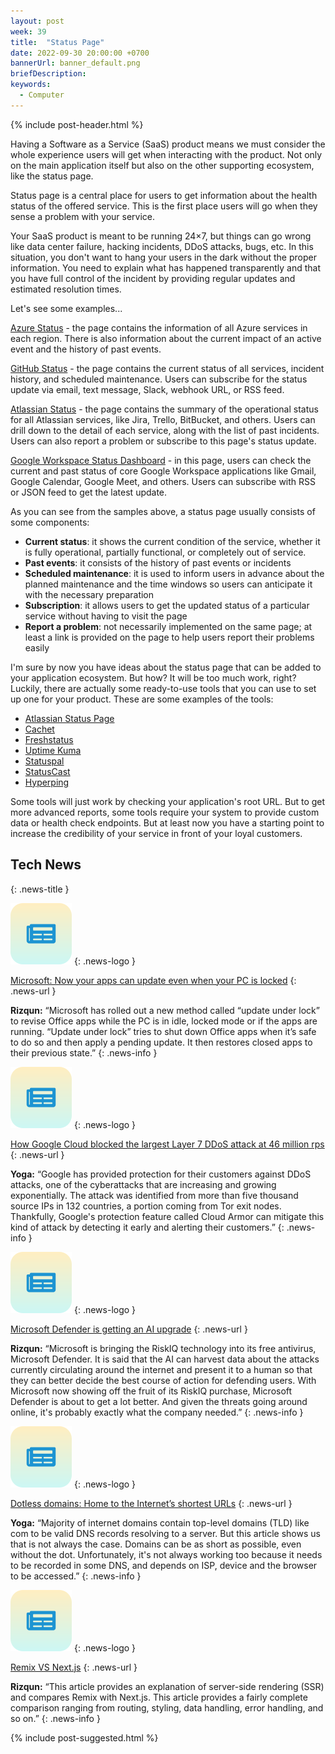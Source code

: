 ```yaml
---
layout: post
week: 39
title:  "Status Page"
date: 2022-09-30 20:00:00 +0700
bannerUrl: banner_default.png
briefDescription: 
keywords:
  - Computer
---
```


{% include post-header.html %}

Having a Software as a Service (SaaS) product means we must consider the whole experience users will get when interacting with the product. Not only on the main application itself but also on the other supporting ecosystem, like the status page.

Status page is a central place for users to get information about the health status of the offered service. This is the first place users will go when they sense a problem with your service.

Your SaaS product is meant to be running 24×7, but things can go wrong like data center failure, hacking incidents, DDoS attacks, bugs, etc. In this situation, you don't want to hang your users in the dark without the proper information. You need to explain what has happened transparently and that you have full control of the incident by providing regular updates and estimated resolution times.

Let's see some examples...

[Azure Status](https://azure.status.microsoft/en-us/status) - the page contains the information of all Azure services in each region. There is also information about the current impact of an active event and the history of past events.

[GitHub Status](https://www.githubstatus.com/) - the page contains the current status of all services, incident history, and scheduled maintenance. Users can subscribe for the status update via email, text message, Slack, webhook URL, or RSS feed.

[Atlassian Status](https://status.atlassian.com/) - the page contains the summary of the operational status for all Atlassian services, like Jira, Trello, BitBucket, and others. Users can drill down to the detail of each service, along with the list of past incidents. Users can also report a problem or subscribe to this page's status update.

[Google Workspace Status Dashboard](https://www.google.com/appsstatus/dashboard/) - in this page, users can check the current and past status of core Google Workspace applications like Gmail, Google Calendar, Google Meet, and others. Users can subscribe with RSS or JSON feed to get the latest update.

As you can see from the samples above, a status page usually consists of some components:

- **Current status**: it shows the current condition of the service, whether it is fully operational, partially functional, or completely out of service.
- **Past events**: it consists of the history of past events or incidents
- **Scheduled maintenance**: it is used to inform users in advance about the planned maintenance and the time windows so users can anticipate it with the necessary preparation
- **Subscription**: it allows users to get the updated status of a particular service without having to visit the page
- **Report a problem**: not necessarily implemented on the same page; at least a link is provided on the page to help users report their problems easily

I'm sure by now you have ideas about the status page that can be added to your application ecosystem. But how? It will be too much work, right? Luckily, there are actually some ready-to-use tools that you can use to set up one for your product. These are some examples of the tools:

- [Atlassian Status Page](https://www.atlassian.com/software/statuspage)
- [Cachet](https://cachethq.io/)
- [Freshstatus](https://www.freshworks.com/status-page/)
- [Uptime Kuma](https://github.com/louislam/uptime-kuma)
- [Statuspal](https://statuspal.io/)
- [StatusCast](https://statuscast.com/)
- [Hyperping](https://hyperping.io/status-page)

Some tools will just work by checking your application's root URL. But to get more advanced reports, some tools require your system to provide custom data or health check endpoints. But at least now you have a starting point to increase the credibility of your service in front of your loyal customers.

## Tech News
{: .news-title }

![memo](/assets/images/tech-news.svg)
{: .news-logo }

[Microsoft: Now your apps can update even when your PC is locked](https://techcommunity.microsoft.com/t5/microsoft-365-blog/update-under-lock-improved-update-experience-for-microsoft-365/ba-p/3618901)
{: .news-url }

__Rizqun:__ “Microsoft has rolled out a new method called “update under lock” to revise Office apps while the PC is in idle, locked mode or if the apps are running. “Update under lock” tries to shut down Office apps when it’s safe to do so and then apply a pending update. It then restores closed apps to their previous state.”
{: .news-info }

![memo](/assets/images/tech-news.svg)
{: .news-logo }

[How Google Cloud blocked the largest Layer 7 DDoS attack at 46 million rps](https://cloud.google.com/blog/products/identity-security/how-google-cloud-blocked-largest-layer-7-ddos-attack-at-46-million-rps)
{: .news-url }

__Yoga:__ “Google has provided protection for their customers against DDoS attacks, one of the cyberattacks that are increasing and growing exponentially. The attack was identified from more than five thousand source IPs in 132 countries, a portion coming from Tor exit nodes. Thankfully, Google's protection feature called Cloud Armor can mitigate this kind of attack by detecting it early and alerting their customers.”
{: .news-info }

![memo](/assets/images/tech-news.svg)
{: .news-logo }

[Microsoft Defender is getting an AI upgrade](https://www.makeuseof.com/microsoft-defender-riskai-upgrade/)
{: .news-url }

__Rizqun:__ “Microsoft is bringing the RiskIQ technology into its free antivirus, Microsoft Defender. It is said that the AI can harvest data about the attacks currently circulating around the internet and present it to a human so that they can better decide the best course of action for defending users. With Microsoft now showing off the fruit of its RiskIQ purchase, Microsoft Defender is about to get a lot better. And given the threats going around online, it's probably exactly what the company needed.”
{: .news-info }

![memo](/assets/images/tech-news.svg)
{: .news-logo }

[Dotless domains: Home to the Internet’s shortest URLs](https://www.bleepingcomputer.com/news/technology/dotless-domains-home-to-the-internet-s-shortest-urls/)
{: .news-url }

__Yoga:__ “Majority of internet domains contain top-level domains (TLD) like com to be valid DNS records resolving to a server. But this article shows us that is not always the case. Domains can be as short as possible, even without the dot. Unfortunately, it's not always working too because it needs to be recorded in some DNS, and depends on ISP, device and the browser to be accessed.”
{: .news-info }

![memo](/assets/images/tech-news.svg)
{: .news-logo }

[Remix VS Next.js](https://techblog.geekyants.com/remix-vs-nextjs)
{: .news-url }

__Rizqun:__ “This article provides an explanation of server-side rendering (SSR) and compares Remix with Next.js. This article provides a fairly complete comparison ranging from routing, styling, data handling, error handling, and so on.”
{: .news-info }

{% include post-suggested.html %}